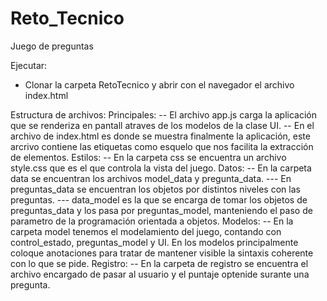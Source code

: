 # Reto_Tecnico
Juego de preguntas

Ejecutar:
- Clonar la carpeta RetoTecnico y abrir con el navegador el archivo index.html

Estructura de archivos:
    Principales:
        -- El archivo app.js carga la aplicación que se renderiza en pantall atraves de los modelos de la clase UI.
        -- En el archivo de index.html es donde se muestra finalmente la aplicación, este arcrivo contiene las etiquetas como esquelo que nos facilita la extracción de              elementos.
    Estilos:
        -- En la carpeta css se encuentra un archivo style.css que es el que controla la vista del juego.
    Datos: 
        -- En la carpeta data se encuentran los archivos model_data y pregunta_data.
            --- En preguntas_data se encuentran los objetos por distintos niveles con las preguntas. 
            --- data_model es la que se encarga de tomar los objetos de preguntas_data y los pasa por preguntas_model, manteniendo el paso de parametro de la                             programación orientada a objetos. 
    Modelos:
        -- En la carpeta model tenemos el modelamiento del juego, contando con control_estado, preguntas_model y UI. En los modelos principalmente coloque anotaciones              para tratar de mantener visible la sintaxis coherente con lo que se pide.
    Registro:
        -- En la carpeta de registro se encuentra el archivo encargado de pasar al usuario y el puntaje optenide surante una pregunta.
    

